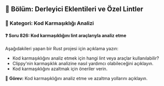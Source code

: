 ## 📘 Bölüm: Derleyici Eklentileri ve Özel Lintler  
### 🔹 Kategori: Kod Karmaşıklığı Analizi  
#### ❓ Soru 826: Kod karmaşıklığını lint araçlarıyla analiz etme

Aşağıdakileri yapan bir Rust projesi için açıklama yazın:

- Kod karmaşıklığını analiz etmek için hangi lint veya araçlar kullanılabilir?
- Clippy'nin karmaşıklık analizine nasıl yardımcı olabileceğini açıklayın.
- Kod karmaşıklığını azaltmak için öneriler verin.

🔧 **Görev:** Kod karmaşıklığını analiz etme ve azaltma yollarını açıklayın.
